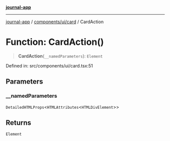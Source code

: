 [**journal-app**](../../../../README.md)

***

[journal-app](../../../../modules.md) / [components/ui/card](../README.md) / CardAction

# Function: CardAction()

> **CardAction**(`__namedParameters`): `Element`

Defined in: src/components/ui/card.tsx:51

## Parameters

### \_\_namedParameters

`DetailedHTMLProps`\<`HTMLAttributes`\<`HTMLDivElement`\>\>

## Returns

`Element`
